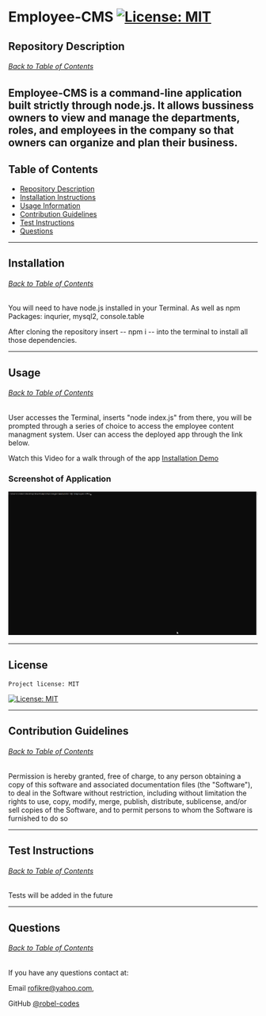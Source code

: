   # Employee-CMS [![License: MIT](https://img.shields.io/badge/License-MIT-yellow.svg)](https://opensource.org/licenses/MIT)

  ## Repository Description
  ###### [Back to Table of Contents](#table-of-contents)
  Employee-CMS is a command-line application built strictly through node.js. It allows bussiness owners to view and manage the departments, roles, and employees in the company so that owners can organize and plan their business.
  ---

  ## Table of Contents
  * [Repository Description](#repository-description)
  * [Installation Instructions](#installation)
  * [Usage Information](#usage)
  * [Contribution Guidelines](#contribution-guidelines)
  * [Test Instructions](#test-instructions)
  * [Questions](#questions)
  
  ---

  ## Installation
  ###### [Back to Table of Contents](#table-of-contents)
  You will need to have node.js installed in your Terminal. As well as npm Packages: inqurier, mysql2, console.table

  After cloning the repository insert -- npm i -- into the terminal to install all those dependencies.
  
  ---

  ## Usage
  ###### [Back to Table of Contents](#table-of-contents)
  User accesses the Terminal, inserts "node index.js" from there, you will be prompted through a series of choice to access the employee content managment system.
  User can access the deployed app through the link below.

  Watch this Video for a walk through of the app [Installation Demo](https://drive.google.com/file/d/1aMum4mZhIdOCPBqG9ujVVNUTgTjSJwbN/view?usp=sharing)

  ### Screenshot of Application

  ![Application Demo](https://github.com/robel-codes/Employee-CMS/blob/779419464c8cc7004fccbf824fd8b0bbd0322b21/assets/images/EmployeeCMS.gif)

  ---

  ## License
    Project license: MIT 
  
  [![License: MIT](https://img.shields.io/badge/License-MIT-yellow.svg)](https://opensource.org/licenses/MIT)

  ---

  ## Contribution Guidelines
  ###### [Back to Table of Contents](#table-of-contents)
  Permission is hereby granted, free of charge, to any person obtaining a copy of this software and associated documentation files (the "Software"), to deal in the Software without restriction, including without limitation the rights to use, copy, modify, merge, publish, distribute, sublicense, and/or sell copies of the Software, and to permit persons to whom the Software is furnished to do so

  ---

  ## Test Instructions
  ###### [Back to Table of Contents](#table-of-contents)
  Tests will be added in the future

  ---

  ## Questions
  ###### [Back to Table of Contents](#table-of-contents)
  If you have any questions contact at: 

  Email [rofikre@yahoo.com](mailto:rofikre@yahoo.com),

  GitHub [@robel-codes](https://github.com/robel-codes)
 
